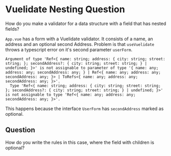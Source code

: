 # Vuelidate Nesting Question

How do you make a validator for a data structure with a field that has nested fields?

`App.vue` has a form with a Vuelidate validator. 
It consists of a name, an address and an optional second Address. 
Problem is that `useVuelidate` throws a typescript error on it's second 
parameter `userForm`.

```
Argument of type 'Ref<{ name: string; address: { city: string; street: string; }; secondAddress?: { city: string; street: string; } | undefined; }>' is not assignable to parameter of type '{ name: any; address: any; secondAddress: any; } | Ref<{ name: any; address: any; secondAddress: any; }> | ToRefs<{ name: any; address: any; secondAddress: any; }>'.
  Type 'Ref<{ name: string; address: { city: string; street: string; }; secondAddress?: { city: string; street: string; } | undefined; }>' is not assignable to type 'Ref<{ name: any; address: any; secondAddress: any; }>'.
```

This happens because the interface `UserForm` has `secondAddress` marked as 
optional.

## Question

How do you write the rules in this case, where the field with children is optional?
